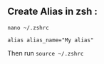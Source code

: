 ## Create Alias in zsh :

`nano ~/.zshrc`

`alias alias_name="My alias"`

Then run `source ~/.zshrc`
